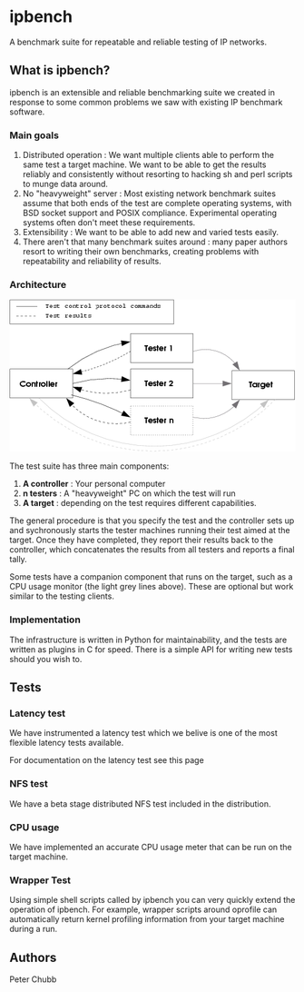 # ipbench
A benchmark suite for repeatable and reliable testing of IP networks. 

## What is ipbench?

ipbench is an extensible and reliable benchmarking suite we created in response to some common problems we saw with existing IP benchmark software.

### Main goals

1. Distributed operation : We want multiple clients able to perform the same test a target machine.  We want to be able to get the results reliably and consistently without resorting to hacking sh and perl scripts to munge data around.
2. No "heavyweight" server : Most existing network benchmark suites assume that both ends of the test are complete operating systems, with BSD socket support and POSIX compliance.  Experimental operating systems often don't meet these requirements.
3. Extensibility : We want to be able to add new and varied tests easily.
4. There aren't that many benchmark suites around : many paper authors resort to writing their own benchmarks, creating problems with repeatability and reliability of results.

### Architecture

![Ipbench architecture](web/images/overview.png)

The test suite has three main components:


1. **A controller** : Your personal computer
2. **n testers** : A "heavyweight" PC on which the test will run
3. **A target** : depending on the test requires different capabilities.

The general procedure is that you specify the test and the controller sets up and sychronously starts the tester machines running their test aimed at the target.  Once they have completed, they report their results back to the controller, which concatenates the results from all testers and reports a final tally.

Some tests have a companion component that runs on the target, such as a CPU usage monitor (the light grey lines above).  These are optional but work similar to the testing clients.

### Implementation

The infrastructure is written in Python for maintainability, and the tests are written as plugins in C for speed.  There is a simple API for writing new tests should you wish to.

## Tests

### Latency test

We have instrumented a latency test which we belive is one of the most flexible latency tests available.

For documentation on the latency test see this page

### NFS test

We have a beta stage distributed NFS test included in the distribution.

### CPU usage

We have implemented an accurate CPU usage meter that can be run on the target machine.

### Wrapper Test

Using simple shell scripts called by ipbench you can very quickly extend the operation of ipbench.  For example, wrapper scripts around oprofile can automatically return kernel profiling information from your target machine during a run.


## Authors

Peter Chubb